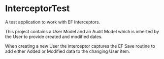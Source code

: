 # InterceptorTest

A test application to work with EF Interceptors. 

This project contains a User Model and an Audit Model which is inherted by the User to provide created and modified dates.

When creating a new User the interceptor captures the EF Save routine to add either Added or Modified data to the changing User item.
